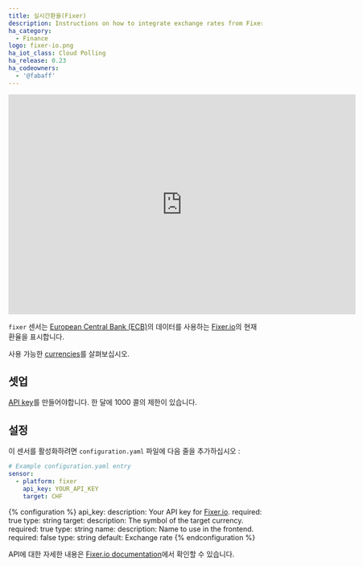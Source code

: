 ```yaml
---
title: 실시간환율(Fixer)
description: Instructions on how to integrate exchange rates from Fixer.io within Home Assistant.
ha_category:
  - Finance
logo: fixer-io.png
ha_iot_class: Cloud Polling
ha_release: 0.23
ha_codeowners:
  - '@fabaff'
---
```


<iframe width="690" height="437" src="https://www.youtube.com/embed/u1zb4dHthss" frameborder="0" allow="accelerometer; autoplay; encrypted-media; gyroscope; picture-in-picture" allowfullscreen></iframe>

`fixer` 센서는  [European Central Bank (ECB)](https://www.ecb.europa.eu)의 데이터를 사용하는 [Fixer.io](https://fixer.io/)의 현재 환율을 표시합니다.

사용 가능한 [currencies](https://fixer.io/symbols)를 살펴보십시오. 

## 셋업

[API key](https://fixer.io/product)를 만들어야합니다. 한 달에 1000 콜의 제한이 있습니다.

## 설정

이 센서를 활성화하려면 `configuration.yaml` 파일에 다음 줄을 추가하십시오 :

```yaml
# Example configuration.yaml entry
sensor:
  - platform: fixer
    api_key: YOUR_API_KEY
    target: CHF
```

{% configuration %}
api_key:
  description: Your API key for [Fixer.io](https://fixer.io/).
  required: true
  type: string
target:
  description: The symbol of the target currency.
  required: true
  type: string
name:
  description: Name to use in the frontend.
  required: false
  type: string
  default: Exchange rate
{% endconfiguration %}

API에 대한 자세한 내용은 [Fixer.io documentation](https://fixer.io/documentation)에서 확인할 수 있습니다.